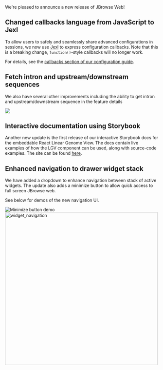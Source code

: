 We're pleased to announce a new release of JBrowse Web!

## Changed callbacks language from JavaScript to Jexl

To allow users to safely and seamlessly share advanced configurations in sessions, we now use [Jexl](https://github.com/TomFrost/Jexl/blob/master/README.md) to express configuration callbacks. Note that this is a breaking change, `function()`-style callbacks will no longer work.

For details, see the [callbacks section of our configuration guide](../docs/config_guide#configuration-callbacks).

## Fetch intron and upstream/downstream sequences

We also have several other improvements including the ability to get intron and
upstream/downstream sequence in the feature details

![](./img/upstream_downstream_details.png)

## Interactive documentation using Storybook

Another new update is the first release of our interactive Storybook docs for the embeddable React Linear Genome View.
The docs contain live examples of how the LGV component can be used, along with source-code examples.
The site can be found [here](https://jbrowse.org/storybook/lgv/v1.1.0).

## Enhanced navigation to drawer widget stack 

We have added a dropdown to enhance navigation between stack of active widgets. The update also adds a minimize button to allow quick access to full screen JBrowse web. 

See below for demos of the new navigation UI.

![Minimize button demo](https://media.giphy.com/media/VkkAJWQevhezVR2jCj/giphy.gif)
<img width="501" alt="widget_navigation" src="https://user-images.githubusercontent.com/45598764/112884468-65076b80-9084-11eb-81aa-889ad750e4f4.png">




